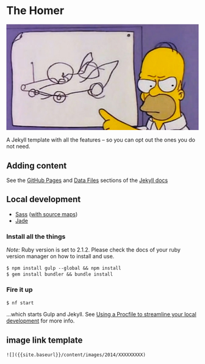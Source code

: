 # The Homer

![](_the-homer-inline2.jpg)

A Jekyll template with all the features – so you can opt out the ones you do not need.

## Adding content

See the [GitHub Pages](http://jekyllrb.com/docs/github-pages/) and [Data Files](http://jekyllrb.com/docs/datafiles/) sections of the [Jekyll docs](http://jekyllrb.com/docs/home/)

## Local development

- [Sass](http://sass-lang.com/) ([with source maps](https://developer.chrome.com/devtools/docs/css-preprocessors))
- [Jade](http://jade-lang.com/)

### Install all the things

*Note:* Ruby version is set to 2.1.2. Please check the docs of your ruby version manager on how to install and use.

    $ npm install gulp --global && npm install
    $ gem install bundler && bundle install

### Fire it up

    $ nf start

...which starts Gulp and Jekyll. See [Using a Procfile to streamline your local development](http://mattstauffer.co/blog/using-a-procfile-to-streamline-your-local-development) for more info.

## image link template

    ![]({{site.baseurl}}/content/images/2014/XXXXXXXXX)

